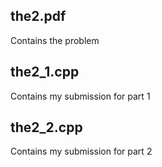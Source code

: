 ## the2.pdf
Contains the problem
## the2_1.cpp
Contains my submission for part 1
## the2_2.cpp
Contains my submission for part 2

